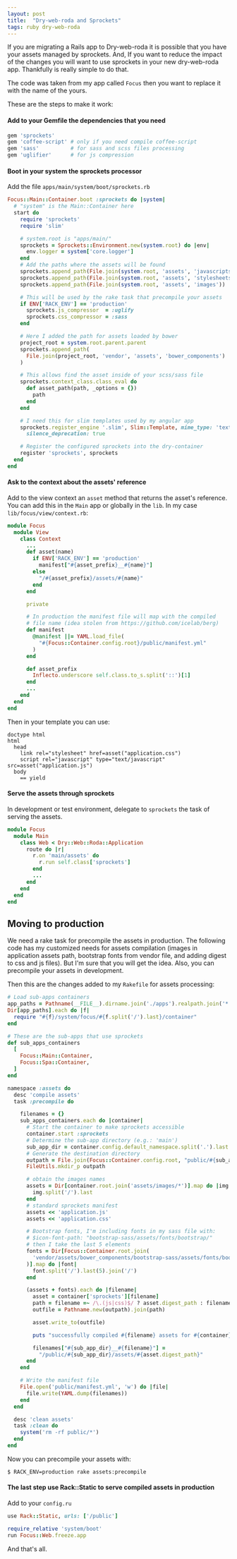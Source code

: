 ```yaml
---
layout: post
title:  "Dry-web-roda and Sprockets"
tags: ruby dry-web-roda
---
```


If you are migrating a Rails app to Dry-web-roda it is possible that you have your assets managed by sprockets. And, If you want to reduce the impact of the changes you will want to use sprockets in your new dry-web-roda app. Thankfully is really simple to do that.

<!--more-->
The code was taken from my app called `Focus` then you want to replace it with the name of the yours.

These are the steps to make it work:

#### Add to your Gemfile the dependencies that you need

```ruby
gem 'sprockets'
gem 'coffee-script' # only if you need compile coffee-script
gem 'sass'          # for sass and scss files processing
gem 'uglifier'      # for js compression
```

#### Boot in your system the sprockets processor

Add the file `apps/main/system/boot/sprockets.rb`

```ruby
Focus::Main::Container.boot :sprockets do |system|
  # "system" is the Main::Container here
  start do
    require 'sprockets'
    require 'slim'

    # system.root is "apps/main/"
    sprockets = Sprockets::Environment.new(system.root) do |env|
      env.logger = system['core.logger']
    end
    # Add the paths where the assets will be found
    sprockets.append_path(File.join(system.root, 'assets', 'javascripts'))
    sprockets.append_path(File.join(system.root, 'assets', 'stylesheets'))
    sprockets.append_path(File.join(system.root, 'assets', 'images'))

    # This will be used by the rake task that precompile your assets
    if ENV['RACK_ENV'] == 'production'
      sprockets.js_compressor  = :uglify
      sprockets.css_compressor = :sass
    end

    # Here I added the path for assets loaded by bower
    project_root = system.root.parent.parent
    sprockets.append_path(
      File.join(project_root, 'vendor', 'assets', 'bower_components')
    )

    # This allows find the asset inside of your scss/sass file
    sprockets.context_class.class_eval do
      def asset_path(path, _options = {})
        path
      end
    end

    # I need this for slim templates used by my angular app
    sprockets.register_engine '.slim', Slim::Template, mime_type: 'text/slim',
      silence_deprecation: true

    # Register the configured sprockets into the dry-container
    register 'sprockets', sprockets
  end
end
```

#### Ask to the context about the assets' reference

Add to the view context an `asset` method that returns the asset's reference. You can add this in the `Main` app or globally in the `lib`. In my case `lib/focus/view/context.rb`:

```ruby
module Focus
  module View
    class Context
      ...
      def asset(name)
        if ENV['RACK_ENV'] == 'production'
          manifest["#{asset_prefix}__#{name}"]
        else
          "/#{asset_prefix}/assets/#{name}"
        end
      end

      private

      # In production the manifest file will map with the compiled
      # file name (idea stolen from https://github.com/icelab/berg)
      def manifest
        @manifest ||= YAML.load_file(
          "#{Focus::Container.config.root}/public/manifest.yml"
        )
      end

      def asset_prefix
        Inflecto.underscore self.class.to_s.split('::')[1]
      end
      ...
    end
  end
end
```

Then in your template you can use:

```slim
doctype html
html
  head
    link rel="stylesheet" href=asset("application.css")
    script rel="javascript" type="text/javascript" src=asset("application.js")
  body
    == yield
```

#### Serve the assets through sprockets

In development or test environment, delegate to `sprockets` the task of serving the assets.

```ruby
module Focus
  module Main
    class Web < Dry::Web::Roda::Application
      route do |r|
        r.on 'main/assets' do
          r.run self.class['sprockets']
        end
        ...
      end
    end
  end
end
```

## Moving to production

We need a rake task for precompile the assets in production. The following code has my customized needs for assets compilation (images in application assets path, bootstrap fonts from vendor file, and adding digest to css and js files). But I'm sure that you will get the idea. Also, you can precompile your assets in development.

Then this are the changes added to my `Rakefile` for assets processing:

```ruby
# Load sub-apps containers
app_paths = Pathname(__FILE__).dirname.join('./apps').realpath.join('*')
Dir[app_paths].each do |f|
  require "#{f}/system/focus/#{f.split('/').last}/container"
end

# These are the sub-apps that use sprockets
def sub_apps_containers
  [
    Focus::Main::Container,
    Focus::Spa::Container,
  ]
end

namespace :assets do
  desc 'compile assets'
  task :precompile do

    filenames = {}
    sub_apps_containers.each do |container|
      # Start the container to make sprockets accessible
      container.start :sprockets
      # Determine the sub-app directory (e.g.: 'main')
      sub_app_dir = container.config.default_namespace.split('.').last
      # Generate the destination directory
      outpath = File.join(Focus::Container.config.root, "public/#{sub_app_dir}/assets")
      FileUtils.mkdir_p outpath

      # obtain the images names
      assets = Dir[container.root.join('assets/images/*')].map do |img|
        img.split('/').last
      end
      # standard sprockets manifest
      assets << 'application.js'
      assets << 'application.css'

      # Bootstrap fonts, I'm including fonts in my sass file with:
      # $icon-font-path: "bootstrap-sass/assets/fonts/bootstrap/"
      # then I take the last 5 elements
      fonts = Dir[Focus::Container.root.join(
        'vendor/assets/bower_components/bootstrap-sass/assets/fonts/bootstrap/*'
      )].map do |font|
        font.split('/').last(5).join('/')
      end

      (assets + fonts).each do |filename|
        asset = container['sprockets'][filename]
        path = filename =~ /\.(js|css)$/ ? asset.digest_path : filename
        outfile = Pathname.new(outpath).join(path)

        asset.write_to(outfile)

        puts "successfully compiled #{filename} assets for #{container}"

        filenames["#{sub_app_dir}__#{filename}"] =
          "/public/#{sub_app_dir}/assets/#{asset.digest_path}"
      end
    end

    # Write the manifest file
    File.open('public/manifest.yml', 'w') do |file|
      file.write(YAML.dump(filenames))
    end
  end

  desc 'clean assets'
  task :clean do
    system('rm -rf public/*')
  end
end
```

Now you can precompile your assets with:

```
$ RACK_ENV=production rake assets:precompile
```

#### The last step use Rack::Static to serve compiled assets in production

Add to your `config.ru`

```ruby
use Rack::Static, urls: ['/public']

require_relative 'system/boot'
run Focus::Web.freeze.app
```

And that's all.

